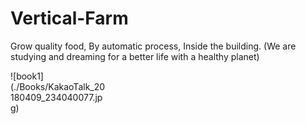 # Vertical-Farm
Grow quality food, By automatic process, Inside the building. (We are studying and dreaming for a better life with a healthy planet)
<div style="width:30%">![book1](./Books/KakaoTalk_20180409_234040077.jpg)</div>
